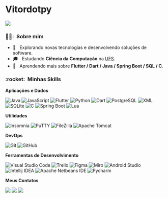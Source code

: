 # Vitordotpy
![](https://komarev.com/ghpvc/?username=Vitordotpy&color=006bed)

<h3> 🙇‍♂️: &nbsp;Sobre mim </h3>

- 🤔 &nbsp; Explorando novas tecnologias e desenvolvendo soluções de software.
- 🎓 &nbsp; Estudando **Ciência da Computação** na <a href="https://www.ufs.br">UFS</a>.
- 🌱 &nbsp; Aprendendo mais sobre **Flutter / Dart / Java / Spring Boot / SQL / C**.

<h3> :rocket: &nbsp;Minhas Skills </h3>

**Aplicações e Dados**

  ![Java](https://img.shields.io/badge/-Java-333333?style=flat&logo=Java&logoColor=007396)
  ![JavaScript](https://img.shields.io/badge/-JavaScript-333333?style=flat&logo=javascript)
  ![Flutter](https://img.shields.io/badge/-Flutter-333333?style=flat&logo=Flutter)
  ![Python](https://img.shields.io/badge/-Python-333333?style=flat&logo=Python)
  ![Dart](https://img.shields.io/badge/-Dart-333333?style=flat&logo=Dart)
  ![PostgreSQL](https://img.shields.io/badge/-PostgreSQL-333333?style=flat&logo=PostgreSQL)
  ![XML](https://img.shields.io/badge/-XML-333333?style=flat&logo=XML)
  ![SQLite](https://img.shields.io/badge/-SQLite-333333?style=flat&logo=SQLite)
  ![C](https://img.shields.io/badge/-C-333333?style=flat&logo=C)
  ![Spring Boot](https://img.shields.io/badge/-Spring%20Boot-333333?style=flat&logo=SpringBoot)
  ![Lua](https://img.shields.io/badge/-Lua-333333?style=flat&logo=Lua)
  
**Utilidades**

  ![Insomnia](https://img.shields.io/badge/-Insomnia-333333?style=flat&logo=insomnia)
  ![PuTTY](https://img.shields.io/badge/-PuTTY-333333?style=flat&logo=PuTTY)
  ![FileZilla](https://img.shields.io/badge/-FileZilla-333333?style=flat&logo=FileZilla)
  ![Apache Tomcat](https://img.shields.io/badge/-Apache%20Tomcat-333333?style=flat&logo=ApacheTomcat)

**DevOps**

  ![Git](https://img.shields.io/badge/-Git-333333?style=flat&logo=git)
  ![GitHub](https://img.shields.io/badge/-GitHub-333333?style=flat&logo=github)

**Ferramentas de Desenvolvimento**

  ![Visual Studio Code](https://img.shields.io/badge/-Visual%20Studio%20Code-333333?style=flat&logo=visual-studio-code&logoColor=007ACC)
  ![Trello](https://img.shields.io/badge/-Trello-333333?style=flat&logo=trello&logoColor=007ACC)
  ![Figma](https://img.shields.io/badge/-Figma-333333?style=flat&logo=figma&logoColor=007ACC)
  ![Miro](https://img.shields.io/badge/-Miro-333333?style=flat&logo=Miro)
  ![Android Studio](https://img.shields.io/badge/-Android%20Studio-333333?style=flat&logo=AndroidStudio)
  ![Intellij IDEA](https://img.shields.io/badge/-Intellij%20IDEA-333333?style=flat&logo=IntellijIDEA)
  ![Apache Netbeans IDE](https://img.shields.io/badge/-Apache%20Netbeans%20IDE-333333?style=flat&logo=ApacheNetbeansIDE)
  ![Pycharm](https://img.shields.io/badge/-Pycharm-333333?style=flat&logo=Pycharm)

**Meus Contatos**

<a href = "mailto:v.program.py@gmail.com"><img src="https://img.shields.io/badge/-Gmail-%233333?style=for-the-badge&logo=gmail&logoColor=red" target="_blank"></a>
<a href = "https://br.linkedin.com/in/vitor-manoel-santos-moura-7a4b89205"><img src="https://img.shields.io/badge/-Linkedin-%233333?style=for-the-badge&logo=linkedin&logoColor=blue" target="_blank"></a>
<a href = "https://instagram.com/vitor_sntsm?igshid=YmMyMTA2M2Y="><img src="https://img.shields.io/badge/-Instagram-%233333?style=for-the-badge&logo=instagram&logoColor=wine" target="_blank"></a>

